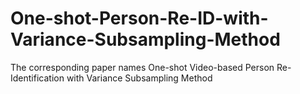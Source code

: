 # One-shot-Person-Re-ID-with-Variance-Subsampling-Method
The corresponding paper names One-shot Video-based Person Re-Identification with Variance Subsampling Method
